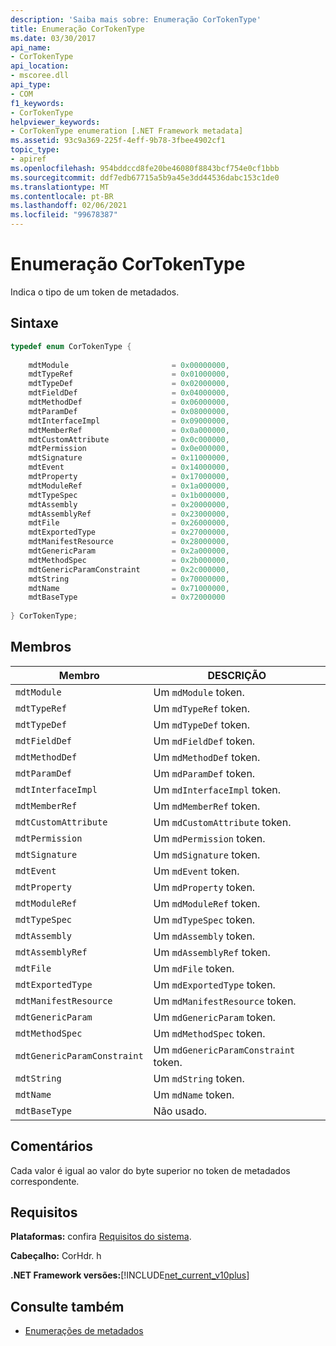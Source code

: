 ```yaml
---
description: 'Saiba mais sobre: Enumeração CorTokenType'
title: Enumeração CorTokenType
ms.date: 03/30/2017
api_name:
- CorTokenType
api_location:
- mscoree.dll
api_type:
- COM
f1_keywords:
- CorTokenType
helpviewer_keywords:
- CorTokenType enumeration [.NET Framework metadata]
ms.assetid: 93c9a369-225f-4eff-9b78-3fbee4902cf1
topic_type:
- apiref
ms.openlocfilehash: 954bddccd8fe20be46080f8843bcf754e0cf1bbb
ms.sourcegitcommit: ddf7edb67715a5b9a45e3dd44536dabc153c1de0
ms.translationtype: MT
ms.contentlocale: pt-BR
ms.lasthandoff: 02/06/2021
ms.locfileid: "99678387"
---
```

# <a name="cortokentype-enumeration"></a>Enumeração CorTokenType

Indica o tipo de um token de metadados.  
  
## <a name="syntax"></a>Sintaxe  
  
```cpp  
typedef enum CorTokenType {  
  
    mdtModule                       = 0x00000000,  
    mdtTypeRef                      = 0x01000000,  
    mdtTypeDef                      = 0x02000000,  
    mdtFieldDef                     = 0x04000000,  
    mdtMethodDef                    = 0x06000000,  
    mdtParamDef                     = 0x08000000,  
    mdtInterfaceImpl                = 0x09000000,  
    mdtMemberRef                    = 0x0a000000,  
    mdtCustomAttribute              = 0x0c000000,  
    mdtPermission                   = 0x0e000000,  
    mdtSignature                    = 0x11000000,  
    mdtEvent                        = 0x14000000,  
    mdtProperty                     = 0x17000000,  
    mdtModuleRef                    = 0x1a000000,  
    mdtTypeSpec                     = 0x1b000000,  
    mdtAssembly                     = 0x20000000,  
    mdtAssemblyRef                  = 0x23000000,  
    mdtFile                         = 0x26000000,  
    mdtExportedType                 = 0x27000000,  
    mdtManifestResource             = 0x28000000,  
    mdtGenericParam                 = 0x2a000000,  
    mdtMethodSpec                   = 0x2b000000,  
    mdtGenericParamConstraint       = 0x2c000000,  
    mdtString                       = 0x70000000,  
    mdtName                         = 0x71000000,  
    mdtBaseType                     = 0x72000000  
  
} CorTokenType;  
```  
  
## <a name="members"></a>Membros  
  
|Membro|DESCRIÇÃO|  
|------------|-----------------|  
|`mdtModule`|Um `mdModule` token.|  
|`mdtTypeRef`|Um `mdTypeRef` token.|  
|`mdtTypeDef`|Um `mdTypeDef` token.|  
|`mdtFieldDef`|Um `mdFieldDef` token.|  
|`mdtMethodDef`|Um `mdMethodDef` token.|  
|`mdtParamDef`|Um `mdParamDef` token.|  
|`mdtInterfaceImpl`|Um `mdInterfaceImpl` token.|  
|`mdtMemberRef`|Um `mdMemberRef` token.|  
|`mdtCustomAttribute`|Um `mdCustomAttribute` token.|  
|`mdtPermission`|Um `mdPermission` token.|  
|`mdtSignature`|Um `mdSignature` token.|  
|`mdtEvent`|Um `mdEvent` token.|  
|`mdtProperty`|Um `mdProperty` token.|  
|`mdtModuleRef`|Um `mdModuleRef` token.|  
|`mdtTypeSpec`|Um `mdTypeSpec` token.|  
|`mdtAssembly`|Um `mdAssembly` token.|  
|`mdtAssemblyRef`|Um `mdAssemblyRef` token.|  
|`mdtFile`|Um `mdFile` token.|  
|`mdtExportedType`|Um `mdExportedType` token.|  
|`mdtManifestResource`|Um `mdManifestResource` token.|  
|`mdtGenericParam`|Um `mdGenericParam` token.|  
|`mdtMethodSpec`|Um `mdMethodSpec` token.|  
|`mdtGenericParamConstraint`|Um `mdGenericParamConstraint` token.|  
|`mdtString`|Um `mdString` token.|  
|`mdtName`|Um `mdName` token.|  
|`mdtBaseType`|Não usado.|  
  
## <a name="remarks"></a>Comentários  

 Cada valor é igual ao valor do byte superior no token de metadados correspondente.  
  
## <a name="requirements"></a>Requisitos  

 **Plataformas:** confira [Requisitos do sistema](../../get-started/system-requirements.md).  
  
 **Cabeçalho:** CorHdr. h  
  
 **.NET Framework versões:**[!INCLUDE[net_current_v10plus](../../../../includes/net-current-v10plus-md.md)]  
  
## <a name="see-also"></a>Consulte também

- [Enumerações de metadados](metadata-enumerations.md)
